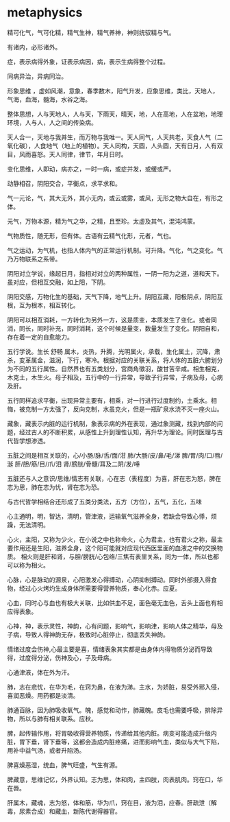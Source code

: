 # metaphysics

精可化气，气可化精，精气生神，精气养神，神则统驭精与气。

有诸内，必形诸外。

症，表示病得外象，证表示病因，病，表示生病得整个过程。

同病异治，异病同治。

形象思维 ，虚如风潮，意象，春季数木，阳气升发，应象思维，类比，天地人，气海，血海，髓海，水谷之海。

整体思想，人与天地人，人与天，下雨天，晴天，地，人在高地，人在盆地，地理环境，人与人，人之间的传染病。

天人合一，天地与我并生，而万物与我唯一。天人同气，人天共老，天食人气（二氧化碳），人食地气（地上的植物）。天人同构，天圆，人头圆，天有日月，人有双目，风雨喜怒。天人同律，律节，年月日时。

变化思维，人即动，病亦之，一时一病，或症并发，或缓或严。

动静相召，阴阳交合，平衡点，求平求和。

气一元论，气，其大无外，其小无内，或云或雾，或风，无形之物大自在，有形之体。

元气，万物本源，精为气之华，之精，且至珍。太虚及其气，混沌鸿蒙。

气物质性，随无形，但有体。古语有云精气化形，元者，气也。

气之运动，为气机，也指人体内气的正常运行机制。可升降。气化，气之变化。气乃万物联系之系带。

阴阳对立学说，缘起日月，指相对对立的两种属性，一阴一阳为之道，道和天下。虽对应，但相互交融，如上阳，下阴。

阴阳交感，万物化生的基础，天气下降，地气上升。阴阳互藏，阳极阴点，阴阳互根，互为根本，相互转化。

阴阳可以相互消耗，一方转化为另外一方，这是质变，本质发生了变化。或者同消，同长，同时补充，同时消耗，这个时候是量变，数量发生了变化。阴阳自和，存在着一定的自愈能力。

五行学说。生长 舒畅 属木，炎热，升腾，光明属火，承载，生化属土，沉降，肃杀，变革属金，滋润，下行，寒冷。根据对应的关联关系，将人体的五脏六腑划分为不同的五行属性。自然界也有五类划分，宫商角徵羽，酸甘苦辛咸。相生相克，木克土，木生火。母子相及，五行中的一行异常，导致子行异常，子病及母，心病及肝。

五行同样追求平衡，出现异常主要有，相乘，对一行进行过度制约，土乘水。相悔，被克制一方太强了，反向克制，水虽克火，但是一瓶矿泉水浇不灭一座火山。

藏象，藏表示内脏的运行机制，象表示病的外在表现，通过象测藏，找到内部的问题，经过古人的不断积累，从感性上升到理性认知，再升华为理论。同时医理与古代哲学想渗透。

五脏之间是相互关联的，心/小肠/脉/舌/面/泔   肺/大肠/皮/鼻/毛/涕  脾/胃/肉/口/唇/涎  肝/胆/筋/目/爪/泪 肾/膀胱/骨髓/耳及二阴/发/唾

五脏还与人之意识/思维/情志有关联，心在志（表程度）为喜，肝在志为怒，脾在志为思，肺在志为忧，肾在志为恐。

与古代哲学相结合还形成了五类分类法，五方（方位），五气，五化，五味

心主通明，明，智达，清明，管津液，运输氧气滋养全身，若缺会导致心悸，烦躁，无法清明。

心火，主阳，又称为少火，在小说之中也称命火，心为君主，也有君火之称，最主要作用还是生阳，滋养全身，这个阳可能就对应现代西医里面的血液之中的交换物质。 相火则是肝和肾，与胆/膀胱/心包络/三焦有表里关系，同为一体，所以也都可以称为相火。

心脉，心是脉动的源泉，心阳激发心得搏动，心阴抑制搏动。同时外部摄入得食物，经过心火烤灼生成身体所需要得营养物质，奉心化赤。应夏。

心血，同时心与血也有极大关联，比如供血不足，面色毫无血色，舌头上面也有相应得表象。

心神，神，表示灵性，神韵，心有问题，影响气，影响津，影响人体之精华，母及子病，导致人得神韵无存，极致时心脏停止，彻底丢失神韵。

情绪过度会伤神,心最主要是喜，情绪表象其实都是由身体内得物质分泌而导致得，过度得分泌，伤神及心，子及母病。

心通津液，体在外为汗。

肺，志在悲忧，在华为毛，在窍为鼻，在液为涕。主水，为娇脏，易受外邪入侵，喜润恶燥。用药都是淡清。

肺通百脉，因为肺吸收氧气。魄，感觉和动作，肺藏魄。皮毛也需要呼吸，排除异物，所以与肺有相关联系。应秋。

脾，起传输作用，将胃吸收得营养物质，传递给其他内脏。病变可能造成升级内脏，胃下垂，肾下垂等，这都会造成内脏疼痛，进而影响气血，类似与大气下陷，用补中益气汤，或者升陷汤。

脾喜燥恶湿，统血，脾气旺盛，气生有源。

脾藏意，思维记忆，外界认知。志为思，体和肉，主四肢，肉表肌肉。窍在口，华在唇。

肝属木，藏魂，志为怒，体和筋，华为爪，窍在目，液为泪，应春。肝疏泄（解毒，尿素合成）和藏血，新陈代谢得器官。


                                                                                                          